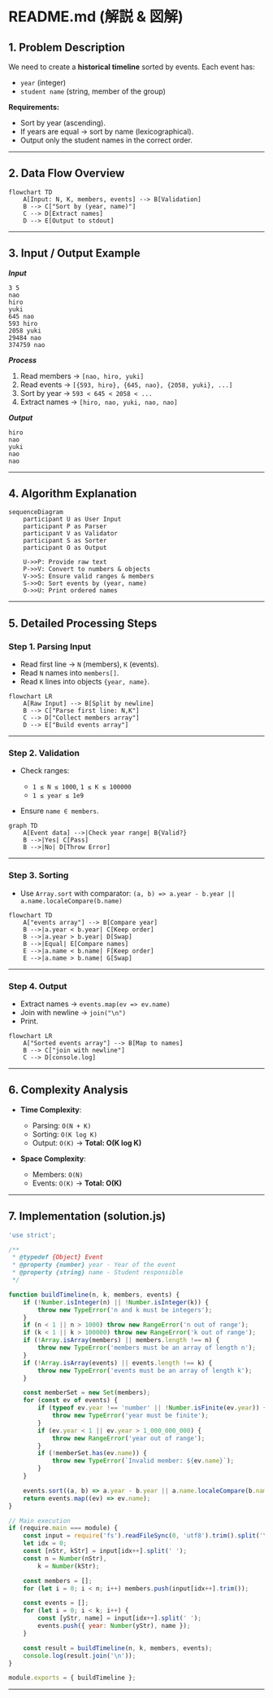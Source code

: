 # README.md (解説 & 図解)

## 1. Problem Description

We need to create a **historical timeline** sorted by events.
Each event has:

- `year` (integer)
- `student name` (string, member of the group)

**Requirements:**

- Sort by year (ascending).
- If years are equal → sort by name (lexicographical).
- Output only the student names in the correct order.

---

## 2. Data Flow Overview

```mermaid
flowchart TD
    A[Input: N, K, members, events] --> B[Validation]
    B --> C["Sort by (year, name)"]
    C --> D[Extract names]
    D --> E[Output to stdout]
```

---

## 3. Input / Output Example

**_Input_**

```test
3 5
nao
hiro
yuki
645 nao
593 hiro
2058 yuki
29484 nao
374759 nao
```

**_Process_**

1. Read members → `[nao, hiro, yuki]`
2. Read events → `[{593, hiro}, {645, nao}, {2058, yuki}, ...]`
3. Sort by year → `593 < 645 < 2058 < ...`
4. Extract names → `[hiro, nao, yuki, nao, nao]`

**_Output_**

```text
hiro
nao
yuki
nao
nao
```

---

## 4. Algorithm Explanation

```mermaid
sequenceDiagram
    participant U as User Input
    participant P as Parser
    participant V as Validator
    participant S as Sorter
    participant O as Output

    U->>P: Provide raw text
    P->>V: Convert to numbers & objects
    V->>S: Ensure valid ranges & members
    S->>O: Sort events by (year, name)
    O->>U: Print ordered names
```

---

## 5. Detailed Processing Steps

### Step 1. Parsing Input

- Read first line → `N` (members), `K` (events).
- Read `N` names into `members[]`.
- Read `K` lines into objects `{year, name}`.

```mermaid
flowchart LR
    A[Raw Input] --> B[Split by newline]
    B --> C["Parse first line: N,K"]
    C --> D["Collect members array"]
    D --> E["Build events array"]
```

---

### Step 2. Validation

- Check ranges:
    - `1 ≤ N ≤ 1000`, `1 ≤ K ≤ 100000`
    - `1 ≤ year ≤ 1e9`

- Ensure `name ∈ members`.

```mermaid
graph TD
    A[Event data] -->|Check year range| B{Valid?}
    B -->|Yes| C[Pass]
    B -->|No| D[Throw Error]
```

---

### Step 3. Sorting

- Use `Array.sort` with comparator:
  `(a, b) => a.year - b.year || a.name.localeCompare(b.name)`

```mermaid
flowchart TD
    A["events array"] --> B[Compare year]
    B -->|a.year < b.year| C[Keep order]
    B -->|a.year > b.year| D[Swap]
    B -->|Equal| E[Compare names]
    E -->|a.name < b.name| F[Keep order]
    E -->|a.name > b.name| G[Swap]
```

---

### Step 4. Output

- Extract names → `events.map(ev => ev.name)`
- Join with newline → `join("\n")`
- Print.

```mermaid
flowchart LR
    A["Sorted events array"] --> B[Map to names]
    B --> C["join with newline"]
    C --> D[console.log]
```

---

## 6. Complexity Analysis

- **Time Complexity**:
    - Parsing: `O(N + K)`
    - Sorting: `O(K log K)`
    - Output: `O(K)`
      → **Total: O(K log K)**

- **Space Complexity**:
    - Members: `O(N)`
    - Events: `O(K)`
      → **Total: O(K)**

---

## 7. Implementation (solution.js)

```javascript
'use strict';

/**
 * @typedef {Object} Event
 * @property {number} year - Year of the event
 * @property {string} name - Student responsible
 */

function buildTimeline(n, k, members, events) {
    if (!Number.isInteger(n) || !Number.isInteger(k)) {
        throw new TypeError('n and k must be integers');
    }
    if (n < 1 || n > 1000) throw new RangeError('n out of range');
    if (k < 1 || k > 100000) throw new RangeError('k out of range');
    if (!Array.isArray(members) || members.length !== n) {
        throw new TypeError('members must be an array of length n');
    }
    if (!Array.isArray(events) || events.length !== k) {
        throw new TypeError('events must be an array of length k');
    }

    const memberSet = new Set(members);
    for (const ev of events) {
        if (typeof ev.year !== 'number' || !Number.isFinite(ev.year)) {
            throw new TypeError('year must be finite');
        }
        if (ev.year < 1 || ev.year > 1_000_000_000) {
            throw new RangeError('year out of range');
        }
        if (!memberSet.has(ev.name)) {
            throw new TypeError(`Invalid member: ${ev.name}`);
        }
    }

    events.sort((a, b) => a.year - b.year || a.name.localeCompare(b.name));
    return events.map((ev) => ev.name);
}

// Main execution
if (require.main === module) {
    const input = require('fs').readFileSync(0, 'utf8').trim().split('\n');
    let idx = 0;
    const [nStr, kStr] = input[idx++].split(' ');
    const n = Number(nStr),
        k = Number(kStr);

    const members = [];
    for (let i = 0; i < n; i++) members.push(input[idx++].trim());

    const events = [];
    for (let i = 0; i < k; i++) {
        const [yStr, name] = input[idx++].split(' ');
        events.push({ year: Number(yStr), name });
    }

    const result = buildTimeline(n, k, members, events);
    console.log(result.join('\n'));
}

module.exports = { buildTimeline };
```

---
